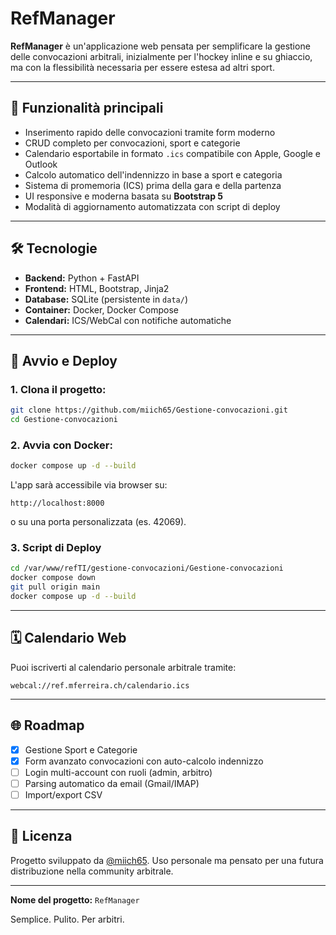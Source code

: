 # RefManager

**RefManager** è un'applicazione web pensata per semplificare la gestione delle convocazioni arbitrali, inizialmente per l'hockey inline e su ghiaccio, ma con la flessibilità necessaria per essere estesa ad altri sport.

---

## 🚀 Funzionalità principali

- Inserimento rapido delle convocazioni tramite form moderno
- CRUD completo per convocazioni, sport e categorie
- Calendario esportabile in formato `.ics` compatibile con Apple, Google e Outlook
- Calcolo automatico dell'indennizzo in base a sport e categoria
- Sistema di promemoria (ICS) prima della gara e della partenza
- UI responsive e moderna basata su **Bootstrap 5**
- Modalità di aggiornamento automatizzata con script di deploy

---

## 🛠️ Tecnologie

- **Backend:** Python + FastAPI
- **Frontend:** HTML, Bootstrap, Jinja2
- **Database:** SQLite (persistente in `data/`)
- **Container:** Docker, Docker Compose
- **Calendari:** ICS/WebCal con notifiche automatiche

---

## 🚧 Avvio e Deploy

### 1. Clona il progetto:
```bash
git clone https://github.com/miich65/Gestione-convocazioni.git
cd Gestione-convocazioni
```

### 2. Avvia con Docker:
```bash
docker compose up -d --build
```

L'app sarà accessibile via browser su:
```
http://localhost:8000
```
o su una porta personalizzata (es. 42069).

### 3. Script di Deploy

```bash
cd /var/www/refTI/gestione-convocazioni/Gestione-convocazioni
docker compose down
git pull origin main
docker compose up -d --build
```

---

## 🗓️ Calendario Web

Puoi iscriverti al calendario personale arbitrale tramite:

```
webcal://ref.mferreira.ch/calendario.ics
```

---

## 🌐 Roadmap

- [x] Gestione Sport e Categorie
- [x] Form avanzato convocazioni con auto-calcolo indennizzo
- [ ] Login multi-account con ruoli (admin, arbitro)
- [ ] Parsing automatico da email (Gmail/IMAP)
- [ ] Import/export CSV

---

## 📄 Licenza

Progetto sviluppato da [@miich65](https://github.com/miich65). Uso personale ma pensato per una futura distribuzione nella community arbitrale.

---

**Nome del progetto:** `RefManager`

Semplice. Pulito. Per arbitri.